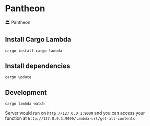 # Pantheon

🏛️ Pantheon

## Install Cargo Lambda

```bash
cargo install cargo-lambda
```

## Install dependencies

```bash
cargo update
```

## Development

```bash
cargo lambda watch
```

Server would run on `http://127.0.0.1:9000` and you can access your function at `http://127.0.0.1:9000/lambda-url/get-all-contents`
